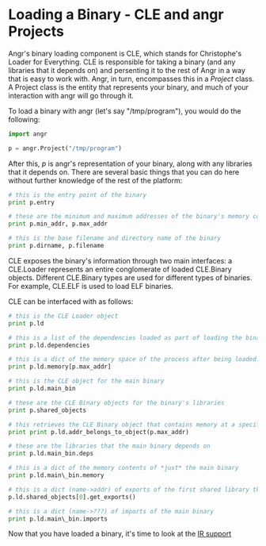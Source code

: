 # Loading a Binary - CLE and angr Projects

Angr's binary loading component is CLE, which stands for Christophe's Loader for Everything. CLE is responsible for taking a binary (and any libraries that it depends on) and persenting it to the rest of Angr in a way that is easy to work with. Angr, in turn, encompasses this in a *Project* class. A Project class is the entity that represents your binary, and much of your interaction with angr will go through it.

To load a binary with angr (let's say "/tmp/program"), you would do the following:

```python
import angr

p = angr.Project("/tmp/program")
```

After this, *p* is angr's representation of your binary, along with any libraries that it depends on. There are several basic things that you can do here without further knowledge of the rest of the platform:

```python
# this is the entry point of the binary
print p.entry

# these are the minimum and maximum addresses of the binary's memory contents
print p.min_addr, p.max_addr

# this is the base filename and directory name of the binary
print p.dirname, p.filename
```

CLE exposes the binary's information through two main interfaces: a CLE.Loader represents an entire conglomerate of loaded CLE.Binary objects. Different CLE.Binary types are used for different types of binaries. For example, CLE.ELF is used to load ELF binaries.

CLE can be interfaced with as follows:

```python
# this is the CLE Loader object
print p.ld

# this is a list of the dependencies loaded as part of loading the binary
print p.ld.dependencies

# this is a dict of the memory space of the process after being loaded. It maps addresses to the byte at that address.
print p.ld.memory[p.max_addr]

# this is the CLE object for the main binary
print p.ld.main_bin

# these are the CLE Binary objects for the binary's libraries
print p.shared_objects

# this retrieves the CLE Binary object that contains memory at a specified address
print print p.ld.addr_belongs_to_object(p.max_addr)

# these are the libraries that the main binary depends on
print p.ld.main_bin.deps

# this is a dict of the memory contents of *just* the main binary
print p.ld.main\_bin.memory

# this is a dict (name->addr) of exports of the first shared library that was loaded
p.ld.shared_objects[0].get_exports()

# this is a dict (name->???) of imports of the main binary
print p.ld.main\_bin.imports
```

Now that you have loaded a binary, it's time to look at the [IR support](./ir_support.md)


